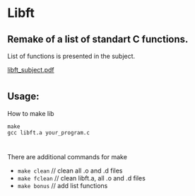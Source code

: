 # Libft

## Remake of a list of standart C functions.
List  of functions is presented in the subject.

[libft_subject.pdf](https://github.com/GalinaMonitor/libft/files/6797738/libft_subject.pdf)
#
## Usage:
How to make lib

	make
	gcc libft.a your_program.c
#
There are additional commands for make

* `make clean` // clean all .o and .d files
* `make fclean` // clean libft.a, all .o and .d files
* `make bonus` // add list functions
